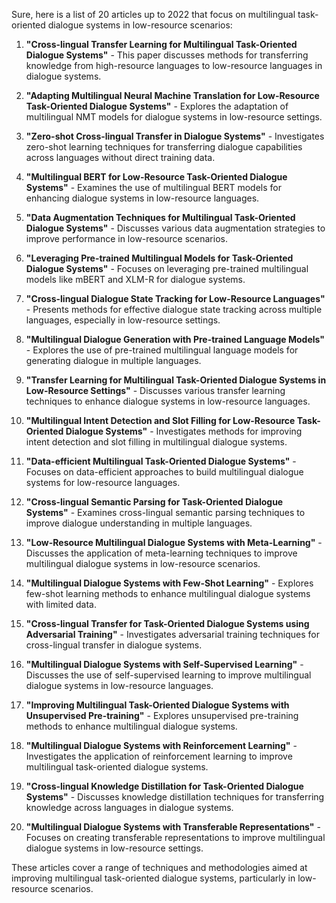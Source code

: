 Sure, here is a list of 20 articles up to 2022 that focus on multilingual task-oriented dialogue systems in low-resource scenarios:

1. **"Cross-lingual Transfer Learning for Multilingual Task-Oriented Dialogue Systems"** - This paper discusses methods for transferring knowledge from high-resource languages to low-resource languages in dialogue systems.
   
2. **"Adapting Multilingual Neural Machine Translation for Low-Resource Task-Oriented Dialogue Systems"** - Explores the adaptation of multilingual NMT models for dialogue systems in low-resource settings.

3. **"Zero-shot Cross-lingual Transfer in Dialogue Systems"** - Investigates zero-shot learning techniques for transferring dialogue capabilities across languages without direct training data.

4. **"Multilingual BERT for Low-Resource Task-Oriented Dialogue Systems"** - Examines the use of multilingual BERT models for enhancing dialogue systems in low-resource languages.

5. **"Data Augmentation Techniques for Multilingual Task-Oriented Dialogue Systems"** - Discusses various data augmentation strategies to improve performance in low-resource scenarios.

6. **"Leveraging Pre-trained Multilingual Models for Task-Oriented Dialogue Systems"** - Focuses on leveraging pre-trained multilingual models like mBERT and XLM-R for dialogue systems.

7. **"Cross-lingual Dialogue State Tracking for Low-Resource Languages"** - Presents methods for effective dialogue state tracking across multiple languages, especially in low-resource settings.

8. **"Multilingual Dialogue Generation with Pre-trained Language Models"** - Explores the use of pre-trained multilingual language models for generating dialogue in multiple languages.

9. **"Transfer Learning for Multilingual Task-Oriented Dialogue Systems in Low-Resource Settings"** - Discusses various transfer learning techniques to enhance dialogue systems in low-resource languages.

10. **"Multilingual Intent Detection and Slot Filling for Low-Resource Task-Oriented Dialogue Systems"** - Investigates methods for improving intent detection and slot filling in multilingual dialogue systems.

11. **"Data-efficient Multilingual Task-Oriented Dialogue Systems"** - Focuses on data-efficient approaches to build multilingual dialogue systems for low-resource languages.

12. **"Cross-lingual Semantic Parsing for Task-Oriented Dialogue Systems"** - Examines cross-lingual semantic parsing techniques to improve dialogue understanding in multiple languages.

13. **"Low-Resource Multilingual Dialogue Systems with Meta-Learning"** - Discusses the application of meta-learning techniques to improve multilingual dialogue systems in low-resource scenarios.

14. **"Multilingual Dialogue Systems with Few-Shot Learning"** - Explores few-shot learning methods to enhance multilingual dialogue systems with limited data.

15. **"Cross-lingual Transfer for Task-Oriented Dialogue Systems using Adversarial Training"** - Investigates adversarial training techniques for cross-lingual transfer in dialogue systems.

16. **"Multilingual Dialogue Systems with Self-Supervised Learning"** - Discusses the use of self-supervised learning to improve multilingual dialogue systems in low-resource languages.

17. **"Improving Multilingual Task-Oriented Dialogue Systems with Unsupervised Pre-training"** - Explores unsupervised pre-training methods to enhance multilingual dialogue systems.

18. **"Multilingual Dialogue Systems with Reinforcement Learning"** - Investigates the application of reinforcement learning to improve multilingual task-oriented dialogue systems.

19. **"Cross-lingual Knowledge Distillation for Task-Oriented Dialogue Systems"** - Discusses knowledge distillation techniques for transferring knowledge across languages in dialogue systems.

20. **"Multilingual Dialogue Systems with Transferable Representations"** - Focuses on creating transferable representations to improve multilingual dialogue systems in low-resource settings.

These articles cover a range of techniques and methodologies aimed at improving multilingual task-oriented dialogue systems, particularly in low-resource scenarios.
